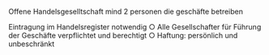 Offene Handelsgeselltschaft mind 2 personen die geschäfte betreiben

Eintragung im Handelsregister notwendig
○
Alle Gesellschafter für Führung der Geschäfte verpflichtet und berechtigt
○
Haftung: persönlich und unbeschränkt
